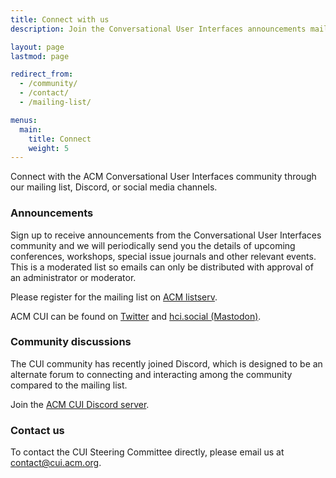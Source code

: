 ```yaml
---
title: Connect with us
description: Join the Conversational User Interfaces announcements mailing list and Discord server

layout: page
lastmod: page

redirect_from:
  - /community/
  - /contact/
  - /mailing-list/

menus:
  main:
    title: Connect
    weight: 5
---
```


Connect with the ACM Conversational User Interfaces community through our mailing list, Discord, or social media channels.

### Announcements

Sign up to receive announcements from the Conversational User Interfaces community and we will periodically send you the details of upcoming conferences, workshops, special issue journals and other relevant events. This is a moderated list so emails can only be distributed with approval of an administrator or moderator.

Please register for the mailing list on [ACM listserv](https://listserv.acm.org/SCRIPTS/WA-ACMLPX.CGI?SUBED1=CUI-ANNOUNCEMENTS "Subscribe to ACM CUI community announcements on the ACM listserv").

ACM CUI can be found on [Twitter](https://twitter.com/ACM_CUI "ACM CUI on Twitter") and [hci.social (Mastodon)](https://hci.social/@cui "ACM CUI on Mastodon").

### Community discussions

The CUI community has recently joined Discord, which is designed to be an alternate forum to connecting and interacting among the community compared to the mailing list. 

Join the [ACM CUI Discord server](https://discord.gg/UeSDC2MyhH "ACM CUI on Discord").


### Contact us

To contact the CUI Steering Committee directly, please email us at <a href="mailto:contact@cui.acm.org" title="Email the CUI Steering Commitee">contact@cui.acm.org</a>.
